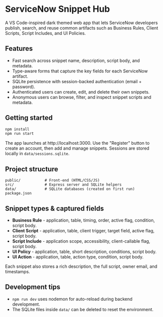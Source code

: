 # ServiceNow Snippet Hub

A VS Code-inspired dark themed web app that lets ServiceNow developers publish, search, and reuse common artifacts such as Business Rules, Client Scripts, Script Includes, and UI Policies.

## Features

- Fast search across snippet name, description, script body, and metadata.
- Type-aware forms that capture the key fields for each ServiceNow artifact.
- SQLite persistence with session-backed authentication (email + password).
- Authenticated users can create, edit, and delete their own snippets.
- Anonymous users can browse, filter, and inspect snippet scripts and metadata.

## Getting started

```bash
npm install
npm run start
```

The app launches at http://localhost:3000. Use the "Register" button to create an account, then add and manage snippets. Sessions are stored locally in `data/sessions.sqlite`.

## Project structure

```
public/           # Front-end (HTML/CSS/JS)
src/              # Express server and SQLite helpers
data/             # SQLite databases (created on first run)
package.json
```

## Snippet types & captured fields

- **Business Rule** - application, table, timing, order, active flag, condition, script body.
- **Client Script** - application, table, client trigger, target field, active flag, script body.
- **Script Include** - application scope, accessibility, client-callable flag, script body.
- **UI Policy** - application, table, short description, conditions, script body.
- **UI Action** - application, table, action type, condition, script body.

Each snippet also stores a rich description, the full script, owner email, and timestamps.

## Development tips

- `npm run dev` uses nodemon for auto-reload during backend development.
- The SQLite files inside `data/` can be deleted to reset the environment.
